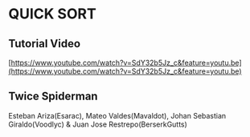 # QUICK SORT

## Tutorial Video
[https://www.youtube.com/watch?v=SdY32b5Jz_c&feature=youtu.be](https://www.youtube.com/watch?v=SdY32b5Jz_c&feature=youtu.be)

## Twice Spiderman
Esteban Ariza(Esarac), Mateo Valdes(Mavaldot), Johan Sebastian Giraldo(Voodlyc) & Juan Jose Restrepo(BerserkGutts)
